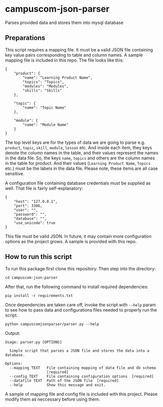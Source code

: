 # campuscom-json-parser

Parses provided data and stores them into mysql database

Preparations
------------

This script requires a mapping file. It must be a valid JSON file containing key value pairs corresponding to table and column names. A sample mapping file is included in this repo. The file looks like this:

```
{
    "product": {
        "name": "Learning Product Name",
        "topics": "Topics",
        "modules": "Modules",
        "skills": "Skills"
    },

    "topic": {
        "name": "Topic Name"
    },

    "module": {
        "name": "Module Name"
    }
}

```

The top level keys are for the types of data we are going to parse e.g. `product`, `topic`, `skill`, `module`, `lesson` etc. And inside each item, they keys denote the column names in the table, and their values represent the names in the data file. So, the keys `name`, `topics` and others are the column names in the table for product. And their values (`Learning Product Name`, `Topics` etc.) must be the labels in the data file. Please note, these items are all case sensitive.

A configuration file containing database credentials must be supplied as well. That file is fairly self-explanatory:
```
{
    "host": "127.0.0.1",
    "port": 3306,
    "user": "",
    "password": "",
    "database": "",
    "use_unicode": true
}

```

This file must be valid JSON. In future, it may contain more configuration options as the project grows. A sample is provided with this repo.

How to run this script
----------------------

To run this package first clone this repository. Then step into the directory:

```
cd campuscom-json-parser
```

After that, run the following command to install required dependencies:
```
pip install -r requirements.txt
```

Once dependencies are taken care off, invoke the script with ``--help`` param to see how to pass data and configurations files needed to properly run the script.
```
python campuscomjsonparser/parser.py --help
```

Output:
```
Usage: parser.py [OPTIONS]

  Simple script that parses a JSON file and stores the data into a database.

Options:
  --mapping TEXT   File containing mapping of data file and db schema
                   [required]
  --config TEXT    File containing configuration options  [required]
  --datafile TEXT  Path of the JSON file  [required]
  --help           Show this message and exit.
```

A sample of mapping file and config file is included with this project. Please modify them as neccessary before using them.
